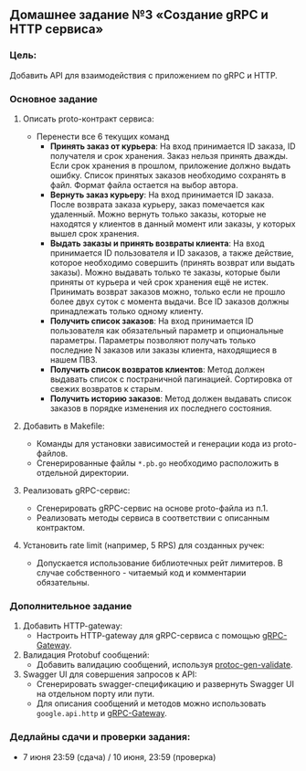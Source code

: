 ## Домашнее задание №3 «Создание gRPC и HTTP сервиса»
### Цель:

Добавить API для взаимодействия с приложением по gRPC и HTTP.

### Основное задание

1. Описать proto-контракт сервиса:
    - Перенести все 6 текущих команд
      * **Принять заказ от курьера**: На вход принимается ID заказа, ID получателя и срок хранения. Заказ нельзя принять дважды. Если срок хранения в прошлом, приложение должно выдать ошибку. Список принятых заказов необходимо сохранять в файл. Формат файла остается на выбор автора.
      * **Вернуть заказ курьеру**: На вход принимается ID заказа. После возврата заказа курьеру, заказ помечается как удаленный. Можно вернуть только заказы, которые не находятся у клиентов в данный момент или заказы, у которых вышел срок хранения.
      * **Выдать заказы и принять возвраты клиента**: На вход принимается ID пользователя и ID заказов, а также действие, которое необходимо совершить (принять возврат или выдать заказы). Можно выдавать только те заказы, которые были приняты от курьера и чей срок хранения ещё не истек. Принимать возврат заказов можно, только если не прошло более двух суток с момента выдачи. Все ID заказов должны принадлежать только одному клиенту.
      * **Получить список заказов**: На вход принимается ID пользователя как обязательный параметр и опциональные параметры. Параметры позволяют получать только последние N заказов или заказы клиента, находящиеся в нашем ПВЗ.
      * **Получить список возвратов клиентов**: Метод должен выдавать список с постраничной пагинацией. Сортировка от свежих возвратов к старым.
      * **Получить историю заказов**: Метод должен выдавать список заказов в порядке изменения их последнего состояния.

2. Добавить в Makefile:
    - Команды для установки зависимостей и генерации кода из proto-файлов.
    - Сгенерированные файлы `*.pb.go` необходимо расположить в отдельной директории.
3. Реализовать gRPC-сервис:
    - Сгенерировать gRPC-сервис на основе proto-файла из п.1.
    - Реализовать методы сервиса в соответствии с описанным контрактом.
4. Установить rate limit (например, 5 RPS) для созданных ручек:
    - Допускается использование библиотечных рейт лимитеров. В случае собственного - читаемый код и комментарии обязательны.

### Дополнительное задание

1. Добавить HTTP-gateway:
    - Настроить HTTP-gateway для gRPC-сервиса с помощью [gRPC-Gateway](https://github.com/grpc-ecosystem/grpc-gateway).
2. Валидация Protobuf сообщений:
    - Добавить валидацию сообщений, используя [protoc-gen-validate](https://github.com/bufbuild/protoc-gen-validate).
3. Swagger UI для совершения запросов к API:
    - Сгенерировать swagger-спецификацию и развернуть Swagger UI на отдельном порту или пути.
    - Для описания сообщений и методов можно использовать `google.api.http` и [gRPC-Gateway](https://github.com/grpc-ecosystem/grpc-gateway).

### Дедлайны сдачи и проверки задания:
- 7 июня 23:59 (сдача) / 10 июня, 23:59 (проверка)
